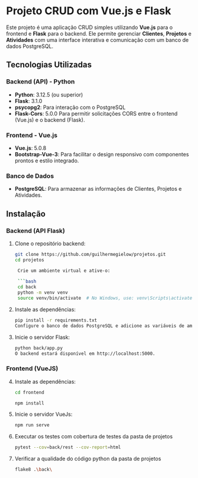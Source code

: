 # Projeto CRUD com Vue.js e Flask

Este projeto é uma aplicação CRUD simples utilizando **Vue.js** para o frontend e **Flask** para o backend. Ele permite gerenciar **Clientes**, **Projetos** e **Atividades** com uma interface interativa e comunicação com um banco de dados PostgreSQL.

## Tecnologias Utilizadas

### Backend (API) - Python
- **Python**: 3.12.5 (ou superior)
- **Flask**: 3.1.0
- **psycopg2**: Para interação com o PostgreSQL
- **Flask-Cors**: 5.0.0 Para permitir solicitações CORS entre o frontend (Vue.js) e o backend (Flask).
  
### Frontend - Vue.js
- **Vue.js**: 5.0.8
- **Bootstrap-Vue-3**: Para facilitar o design responsivo com componentes prontos e estilo integrado.

### Banco de Dados
- **PostgreSQL**: Para armazenar as informações de Clientes, Projetos e Atividades.

## Instalação

### Backend (API Flask)

1. Clone o repositório backend:
   ```bash
   git clone https://github.com/guilhermegielow/projetos.git
   cd projetos

    Crie um ambiente virtual e ative-o:
    
    ```bash
    cd back
    python -m venv venv
    source venv/bin/activate  # No Windows, use: venv\Scripts\activate
    ```
    
2. Instale as dependências:
    
    ```bash
    pip install -r requirements.txt
    Configure o banco de dados PostgreSQL e adicione as variáveis de ambiente necessárias para a conexão.
    ```
3. Inicie o servidor Flask:
    
    ```bash
    python back/app.py
    O backend estará disponível em http://localhost:5000.
    ```

### Frontend (VueJS)

4. Instale as dependências:
    
    ```bash
    cd frontend
    
    npm install
    ```
5. Inicie o servidor VueJs:

    ```bash
    npm run serve
    ```

6. Executar os testes com cobertura de testes da pasta de projetos
   ```bash
   pytest --cov=back/rest --cov-report=html
   ```

7. Verificar a qualidade do código python da pasta de projetos
   ```bash
   flake8 .\back\
   ```
